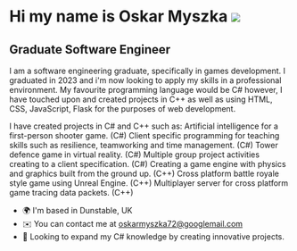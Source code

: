 Hi my name is Oskar Myszka ![](https://user-images.githubusercontent.com/18350557/176309783-0785949b-9127-417c-8b55-ab5a4333674e.gif)
====================================================================================================================================

Graduate Software Engineer
-----------------

I am a software engineering graduate, specifically in games development. I graduated in 2023 and i'm now looking to apply my skills in a professional environment. My favourite programming language would be C# however, I have touched upon and created projects in C++ as well as using HTML, CSS, JavaScript, Flask for the purposes of web development.

I have created projects in C# and C++ such as: Artificial intelligence for a first-person shooter game. (C#) Client specific programming for teaching skills such as resilience, teamworking and time management. (C#) Tower defence game in virtual reality. (C#) Multiple group project activities creating to a client specification. (C#) Creating a game engine with physics and graphics built from the ground up. (C++) Cross platform battle royale style game using Unreal Engine. (C++) Multiplayer server for cross platform game tracing data packets. (C++)

* 🌍  I'm based in Dunstable, UK
* ✉️  You can contact me at [oskarmyszka72@googlemail.com](mailto:oskarmyszka72@googlemail.com)
* 🧠  Looking to expand my C# knowledge by creating innovative projects.

<!--
**oskvrDev/oskvrDev** is a ✨ _special_ ✨ repository because its `README.md` (this file) appears on your GitHub profile.

Here are some ideas to get you started:

- 🔭 I’m currently working on ...
- 🌱 I’m currently learning ...
- 👯 I’m looking to collaborate on ...
- 🤔 I’m looking for help with ...
- 💬 Ask me about ...
- 📫 How to reach me: ...
- 😄 Pronouns: ...
- ⚡ Fun fact: ...
-->
